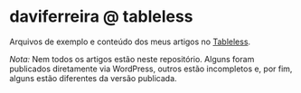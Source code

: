 # daviferreira @ tableless

Arquivos de exemplo e conteúdo dos meus artigos no [Tableless](http://tableless.com.br/categoria/client-side/jquery/).

*Nota:* Nem todos os artigos estão neste repositório. Alguns foram publicados diretamente via WordPress, outros estão incompletos e, por fim, alguns estão diferentes da versão publicada.
